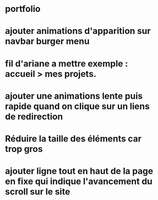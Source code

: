 # portfolio
# ajouter animations d'apparition sur navbar burger menu 
# fil d'ariane a mettre exemple : accueil > mes projets.
# ajouter une animations lente puis rapide quand on clique sur un liens de redirection 
# Réduire la taille des éléments car trop gros  
# ajouter ligne tout en haut de la page en fixe qui indique l'avancement du scroll sur le site